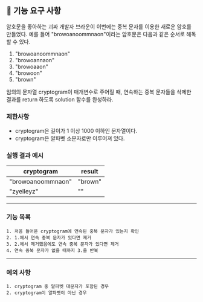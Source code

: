 ## 🚀 기능 요구 사항

암호문을 좋아하는 괴짜 개발자 브라운이 이번에는 중복 문자를 이용한 새로운 암호를 만들었다. 예를 들어 "browoanoommnaon"이라는 암호문은 다음과 같은 순서로 해독할 수 있다.

1. "browoanoommnaon"
2. "browoannaon"
3. "browoaaon"
4. "browoon"
5. "brown"

임의의 문자열 cryptogram이 매개변수로 주어질 때, 연속하는 중복 문자들을 삭제한 결과를 return 하도록 solution 함수를 완성하라.

### 제한사항

- cryptogram은 길이가 1 이상 1000 이하인 문자열이다.
- cryptogram은 알파벳 소문자로만 이루어져 있다.

### 실행 결과 예시

| cryptogram | result |
| --- | --- |
| "browoanoommnaon" | "brown" |
| "zyelleyz" | "" |

---

### 기능 목록
    1. 처음 들어온 cryptogram에 연속된 중복 문자가 있는지 확인
    2. 1.에서 연속 중복 문자가 있다면 제거
    3. 2.에서 제거했음에도 연속 중복 문자가 있다면 제거
    4. 연속 중복 문자가 없을 때까지 3.을 반복

--- 

### 예외 사항
    1. cryptogram 중 알파벳 대문자가 포함된 경우
    2. cryptogram이 알파벳이 아닌 경우